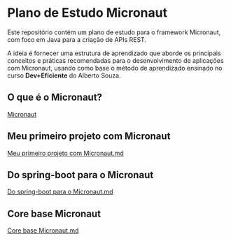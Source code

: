 # Plano de Estudo Micronaut

Este repositório contém um plano de estudo para o framework Micronaut, com foco em Java para a criação de APIs REST.

A ideia é fornecer uma estrutura de aprendizado que aborde os principais conceitos e práticas recomendadas para o desenvolvimento de aplicações com Micronaut, usando como base o método de aprendizado ensinado no curso **Dev+Eficiente** do Alberto Souza.

## O que é o Micronaut?

[Micronaut](Oque_é_o_Micronaut.md)

##  Meu primeiro projeto com Micronaut

[Meu primeiro projeto com Micronaut.md](meu_primeiro_app_micronaut.md)


## Do spring-boot para o Micronaut

[Do spring-boot para o Micronaut.md](spring_boot_to_micronaut.md)

## Core base Micronaut

[Core base Micronaut.md](core_base.md)

